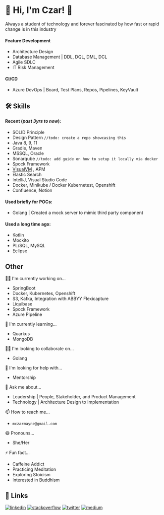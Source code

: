 
# 🚀 Hi, I'm Czar! 👋

Always a student of technology and forever fascinated by how fast or rapid change is in this industry

#### Feature Development
- Architecture Design 
- Database Management | DDL, DQL, DML, DCL
- Agile SDLC
- IT Risk Management

#### CI/CD
- Azure DevOps | Board, Test Plans, Repos, Pipelines, KeyVault

 
## 🛠 Skills

#### Recent (_past 3yrs to now_):
- SOLID Principle
- Design Pattern `//todo: create a repo showcasing this`
- Java 8, 9, 11
- Gradle, Maven
- MSSQL, Oracle
- Sonarqube `//todo: add guide on how to setup it locally via docker`
- Spock Framework
- [VisualVM](https://visualvm.github.io/) , APM
- Elastic Search
- IntelliJ, Visual Studio Code
- Docker, Minikube / Docker Kubernetest, Openshift
- Confluence, Notion

#### Used briefly for POCs:
- Golang | Created a mock server to mimic third party component

#### Used a long time ago:
- Kotlin
- Mockito
- PL/SQL, MySQL
- Eclipse



## Other
👩‍💻 I'm currently working on...
- SpringBoot
- Docker, Kubernetes, Openshift
- S3, Kafka, Integration with ABBYY Flexicapture
- Liquibase
- Spock Framework
- Azure Pipeline

🧠 I'm currently learning...
- Quarkus
- MongoDB

👯‍♀️ I'm looking to collaborate on...
- Golang

🤔 I'm looking for help with...
- Mentorship

💬 Ask me about...
- Leadership | People, Stakeholder, and Product Management
- Technology | Architecture Design to Implementation

📫 How to reach me...
- `mczarmayne@gmail.com`

😄 Pronouns...
- She/Her

⚡️ Fun fact...
- Caffeine Addict
- Practicing Meditation
- Exploring Stoicism
- Interested in Buddhism

## 🔗 Links
[![linkedin](https://img.shields.io/badge/linkedin-0A66C2?style=for-the-badge&logo=linkedin&logoColor=white)](https://www.linkedin.com/in/czarmaynemapalo)
[![stackoverflow](https://img.shields.io/badge/stackoverflow-000?style=for-the-badge&logo=stackoverflow&logoColor=white)](https://stackoverflow.com/users/9233548/czarmayne)
[![twitter](https://img.shields.io/badge/twitter-1DA1F2?style=for-the-badge&logo=twitter&logoColor=white)](https://twitter.com/czarmayne)
[![medium](https://img.shields.io/badge/medium-000?style=for-the-badge&logo=medium&logoColor=white)](https://medium.com/the-work-life)



